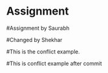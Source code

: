 # Assignment

#Assignment by Saurabh

#Changed by Shekhar

#This is the conflict example.

#This is conflict example after commit